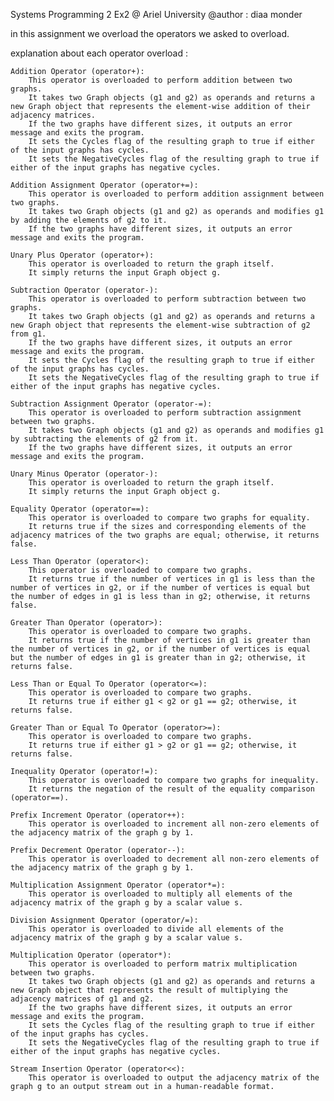 Systems Programming 2 Ex2 @ Ariel University
@author : diaa monder

in this assignment we overload the operators we asked to overload.

explanation about each operator overload :

    Addition Operator (operator+):
        This operator is overloaded to perform addition between two graphs.
        It takes two Graph objects (g1 and g2) as operands and returns a new Graph object that represents the element-wise addition of their adjacency matrices.
        If the two graphs have different sizes, it outputs an error message and exits the program.
        It sets the Cycles flag of the resulting graph to true if either of the input graphs has cycles.
        It sets the NegativeCycles flag of the resulting graph to true if either of the input graphs has negative cycles.

    Addition Assignment Operator (operator+=):
        This operator is overloaded to perform addition assignment between two graphs.
        It takes two Graph objects (g1 and g2) as operands and modifies g1 by adding the elements of g2 to it.
        If the two graphs have different sizes, it outputs an error message and exits the program.

    Unary Plus Operator (operator+):
        This operator is overloaded to return the graph itself.
        It simply returns the input Graph object g.

    Subtraction Operator (operator-):
        This operator is overloaded to perform subtraction between two graphs.
        It takes two Graph objects (g1 and g2) as operands and returns a new Graph object that represents the element-wise subtraction of g2 from g1.
        If the two graphs have different sizes, it outputs an error message and exits the program.
        It sets the Cycles flag of the resulting graph to true if either of the input graphs has cycles.
        It sets the NegativeCycles flag of the resulting graph to true if either of the input graphs has negative cycles.

    Subtraction Assignment Operator (operator-=):
        This operator is overloaded to perform subtraction assignment between two graphs.
        It takes two Graph objects (g1 and g2) as operands and modifies g1 by subtracting the elements of g2 from it.
        If the two graphs have different sizes, it outputs an error message and exits the program.

    Unary Minus Operator (operator-):
        This operator is overloaded to return the graph itself.
        It simply returns the input Graph object g.

    Equality Operator (operator==):
        This operator is overloaded to compare two graphs for equality.
        It returns true if the sizes and corresponding elements of the adjacency matrices of the two graphs are equal; otherwise, it returns false.

    Less Than Operator (operator<):
        This operator is overloaded to compare two graphs.
        It returns true if the number of vertices in g1 is less than the number of vertices in g2, or if the number of vertices is equal but the number of edges in g1 is less than in g2; otherwise, it returns false.

    Greater Than Operator (operator>):
        This operator is overloaded to compare two graphs.
        It returns true if the number of vertices in g1 is greater than the number of vertices in g2, or if the number of vertices is equal but the number of edges in g1 is greater than in g2; otherwise, it returns false.

    Less Than or Equal To Operator (operator<=):
        This operator is overloaded to compare two graphs.
        It returns true if either g1 < g2 or g1 == g2; otherwise, it returns false.

    Greater Than or Equal To Operator (operator>=):
        This operator is overloaded to compare two graphs.
        It returns true if either g1 > g2 or g1 == g2; otherwise, it returns false.

    Inequality Operator (operator!=):
        This operator is overloaded to compare two graphs for inequality.
        It returns the negation of the result of the equality comparison (operator==).

    Prefix Increment Operator (operator++):
        This operator is overloaded to increment all non-zero elements of the adjacency matrix of the graph g by 1.

    Prefix Decrement Operator (operator--):
        This operator is overloaded to decrement all non-zero elements of the adjacency matrix of the graph g by 1.

    Multiplication Assignment Operator (operator*=):
        This operator is overloaded to multiply all elements of the adjacency matrix of the graph g by a scalar value s.

    Division Assignment Operator (operator/=):
        This operator is overloaded to divide all elements of the adjacency matrix of the graph g by a scalar value s.

    Multiplication Operator (operator*):
        This operator is overloaded to perform matrix multiplication between two graphs.
        It takes two Graph objects (g1 and g2) as operands and returns a new Graph object that represents the result of multiplying the adjacency matrices of g1 and g2.
        If the two graphs have different sizes, it outputs an error message and exits the program.
        It sets the Cycles flag of the resulting graph to true if either of the input graphs has cycles.
        It sets the NegativeCycles flag of the resulting graph to true if either of the input graphs has negative cycles.

    Stream Insertion Operator (operator<<):
        This operator is overloaded to output the adjacency matrix of the graph g to an output stream out in a human-readable format.
